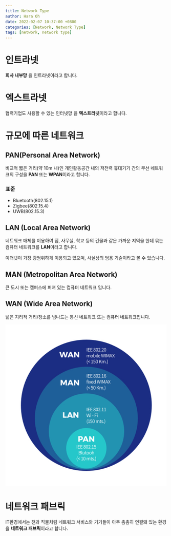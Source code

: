 ```yaml
---
title: Network Type
author: Hara Oh
date: 2022-02-07 10:37:00 +0800
categories: [Network, Network Type]
tags: [network, network type]
---
```

# 인트라넷
**회사 내부망** 을 인트라넷이라고 합니다.
# 엑스트라넷
  협력기업도 사용할 수 있는 인터넷망 을 **엑스트라넷**이라고 합니다.
# 규모에 따른 네트워크
## PAN(Personal Area Network)
비교적 짧은 거리(약 10m 내)인  개인활동공간 내의 저전력 휴대기기 간의 무선 네트워크의 구성을 **PAN** 또는 **WPAN**이라고 합니다.
### 표준 
- Bluetooth(802.15.1)
- Zigbee(802.15.4)
- UWB(802.15.3)
## LAN (Local Area Network)
네트워크 매체를 이용하여 집, 사무실, 학교 등의 건물과 같은 가까운 지역을 한데 묶는 컴퓨터 네트워크를 **LAN**이라고 합니다.

이더넷이 가장 광범위하게 이용되고 있으며, 사실상의 범용 기술이라고 볼 수 있습니다.
## MAN (Metropolitan Area Network)
큰 도시 또는 캠퍼스에 퍼져 있는 컴퓨터 네트워크 입니다.
## WAN (Wide Area Network)
넓은 지리적 거리/장소를 넘나드는 통신 네트워크 또는 컴퓨터 네트워크입니다.
  
![Untitled](/assets/img/network01/network.jpg)

# 네트워크 패브릭
IT환경에서는 천과 직물처럼 네트워크 서비스와 기기들이 아주 촘촘히 연결돼 있는 환경을 **네트워크 패브릭**이라고 합니다.
